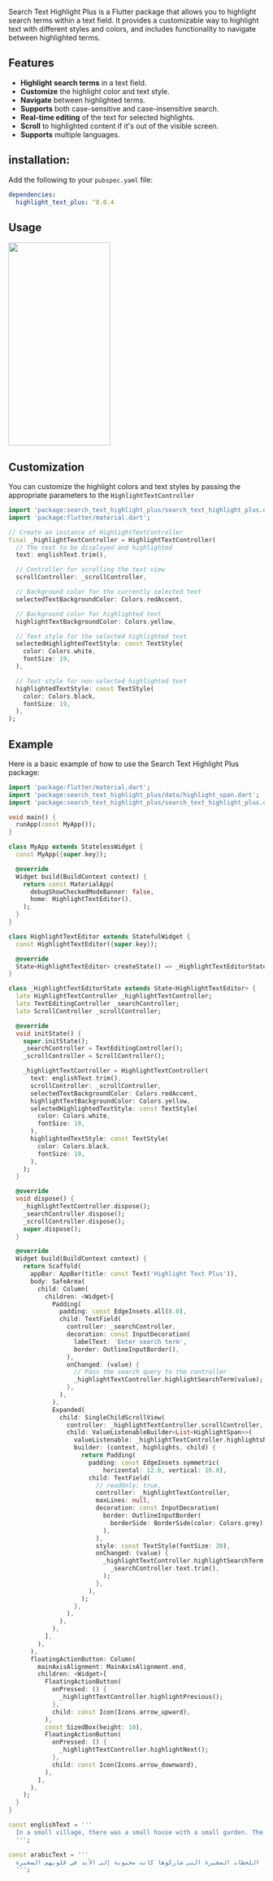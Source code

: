 <!--
This README describes the package. If you publish this package to pub.dev,
this README's contents appear on the landing page for your package.

For information about how to write a good package README, see the guide for
[writing package pages](https://dart.dev/guides/libraries/writing-package-pages).

For general information about developing packages, see the Dart guide for
[creating packages](https://dart.dev/guides/libraries/create-library-packages)
and the Flutter guide for
[developing packages and plugins](https://flutter.dev/developing-packages).
-->

Search Text Highlight Plus is a Flutter package that allows you to highlight search terms within a text field. It provides a customizable way to highlight text with different styles and colors, and includes functionality to navigate between highlighted terms.

## Features

- **Highlight search terms** in a text field.
- **Customize** the highlight color and text style.
- **Navigate** between highlighted terms.
- **Supports** both case-sensitive and case-insensitive search.
- **Real-time editing** of the text for selected highlights.
- **Scroll** to highlighted content if it's out of the visible screen.
- **Supports** multiple languages.



## installation: 
  Add the following to your `pubspec.yaml` file:

  ```yaml
  dependencies:
    highlight_text_plus: ^0.0.4
  ```


## Usage
<img src="https://github.com/user-attachments/assets/02423568-b17e-4da1-a758-5310ce0d4053" width="200" height="400"/>







## Customization
You can customize the highlight colors and text styles by passing the appropriate parameters to the `HighlightTextController`

```dart
import 'package:search_text_highlight_plus/search_text_highlight_plus.dart';
import 'package:flutter/material.dart';

// Create an instance of HighlightTextController
final _highlightTextController = HighlightTextController(
  // The text to be displayed and highlighted
  text: englishText.trim(),

  // Controller for scrolling the text view
  scrollController: _scrollController,

  // Background color for the currently selected text
  selectedTextBackgroundColor: Colors.redAccent,

  // Background color for highlighted text
  highlightTextBackgroundColor: Colors.yellow,

  // Text style for the selected highlighted text
  selectedHighlightedTextStyle: const TextStyle(
    color: Colors.white,
    fontSize: 19,
  ),

  // Text style for non-selected highlighted text
  highlightedTextStyle: const TextStyle(
    color: Colors.black,
    fontSize: 19,
  ),
);

```



## Example
Here is a basic example of how to use the Search Text Highlight Plus package:

```dart
import 'package:flutter/material.dart';
import 'package:search_text_highlight_plus/data/highlight_span.dart';
import 'package:search_text_highlight_plus/search_text_highlight_plus.dart';

void main() {
  runApp(const MyApp());
}

class MyApp extends StatelessWidget {
  const MyApp({super.key});

  @override
  Widget build(BuildContext context) {
    return const MaterialApp(
      debugShowCheckedModeBanner: false,
      home: HighlightTextEditor(),
    );
  }
}

class HighlightTextEditor extends StatefulWidget {
  const HighlightTextEditor({super.key});

  @override
  State<HighlightTextEditor> createState() => _HighlightTextEditorState();
}

class _HighlightTextEditorState extends State<HighlightTextEditor> {
  late HighlightTextController _highlightTextController;
  late TextEditingController _searchController;
  late ScrollController _scrollController;

  @override
  void initState() {
    super.initState();
    _searchController = TextEditingController();
    _scrollController = ScrollController();

    _highlightTextController = HighlightTextController(
      text: englishText.trim(),
      scrollController: _scrollController,
      selectedTextBackgroundColor: Colors.redAccent,
      highlightTextBackgroundColor: Colors.yellow,
      selectedHighlightedTextStyle: const TextStyle(
        color: Colors.white,
        fontSize: 19,
      ),
      highlightedTextStyle: const TextStyle(
        color: Colors.black,
        fontSize: 19,
      ),
    );
  }

  @override
  void dispose() {
    _highlightTextController.dispose();
    _searchController.dispose();
    _scrollController.dispose();
    super.dispose();
  }

  @override
  Widget build(BuildContext context) {
    return Scaffold(
      appBar: AppBar(title: const Text('Highlight Text Plus')),
      body: SafeArea(
        child: Column(
          children: <Widget>[
            Padding(
              padding: const EdgeInsets.all(8.0),
              child: TextField(
                controller: _searchController,
                decoration: const InputDecoration(
                  labelText: 'Enter search term',
                  border: OutlineInputBorder(),
                ),
                onChanged: (value) {
                  // Pass the search query to the controller
                  _highlightTextController.highlightSearchTerm(value);
                },
              ),
            ),
            Expanded(
              child: SingleChildScrollView(
                controller: _highlightTextController.scrollController,
                child: ValueListenableBuilder<List<HighlightSpan>>(
                  valueListenable: _highlightTextController.highlightsNotifier,
                  builder: (context, highlights, child) {
                    return Padding(
                      padding: const EdgeInsets.symmetric(
                          horizontal: 12.0, vertical: 16.0),
                      child: TextField(
                        // readOnly: true,
                        controller: _highlightTextController,
                        maxLines: null,
                        decoration: const InputDecoration(
                          border: OutlineInputBorder(
                            borderSide: BorderSide(color: Colors.grey),
                          ),
                        ),
                        style: const TextStyle(fontSize: 20),
                        onChanged: (value) {
                          _highlightTextController.highlightSearchTerm(
                            _searchController.text.trim(),
                          );
                        },
                      ),
                    );
                  },
                ),
              ),
            ),
          ],
        ),
      ),
      floatingActionButton: Column(
        mainAxisAlignment: MainAxisAlignment.end,
        children: <Widget>[
          FloatingActionButton(
            onPressed: () {
              _highlightTextController.highlightPrevious();
            },
            child: const Icon(Icons.arrow_upward),
          ),
          const SizedBox(height: 10),
          FloatingActionButton(
            onPressed: () {
              _highlightTextController.highlightNext();
            },
            child: const Icon(Icons.arrow_downward),
          ),
        ],
      ),
    );
  }
}

const englishText = '''
  In a small village, there was a small house with a small garden. The small children loved to play with their small toys in the small backyard. Every small detail of their small world brought them immense joy. The small moments they shared were forever cherished in their small hearts. In a small village, there was a small house with a small garden. The small children loved to play with their small toys in the small backyard. Every small detail of their small world brought them immense joy. The small moments they shared were forever cherished in their small hearts. In a small village, there was a small house with a small garden. The small children loved to play with their small toys in the small backyard. Every small detail of their small world brought them immense joy. The small moments they shared were forever cherished in their small hearts. In a small village, there was a small house with a small garden. The small children loved to play with their small toys in the small backyard. Every small detail of their small world brought them immense joy. The small moments they shared were forever cherished in their small hearts.
  ''';

const arabicText = '''
  في قرية صغيرة، كان هناك منزل صغير بحديقة صغيرة. أحب الأطفال الصغار اللعب بألعابهم الصغيرة في الفناء الخلفي الصغير. كل تفصيل صغير في عالمهم الصغير جلب لهم فرحة كبيرة. اللحظات الصغيرة التي شاركوها كانت محبوبة إلى الأبد في قلوبهم الصغيرة. في قرية صغيرة، كان هناك منزل صغير بحديقة صغيرة. أحب الأطفال الصغار اللعب بألعابهم الصغيرة في الفناء الخلفي الصغير. كل تفصيل صغير في عالمهم الصغير جلب لهم فرحة كبيرة. اللحظات الصغيرة التي شاركوها كانت محبوبة إلى الأبد في قلوبهم الصغيرة. في قرية صغيرة، كان هناك منزل صغير بحديقة صغيرة. أحب الأطفال الصغار اللعب بألعابهم الصغيرة في الفناء الخلفي الصغير. كل تفصيل صغير في عالمهم الصغير جلب لهم فرحة كبيرة. اللحظات الصغيرة التي شاركوها كانت محبوبة إلى الأبد في قلوبهم الصغيرة. في قرية صغيرة، كان هناك منزل صغير بحديقة صغيرة. أحب الأطفال الصغار اللعب بألعابهم الصغيرة في الفناء الخلفي الصغير. كل تفصيل صغير في عالمهم الصغير جلب لهم فرحة كبيرة. اللحظات الصغيرة التي شاركوها كانت محبوبة إلى الأبد في قلوبهم الصغيرة.
  ''';
 
``` 


